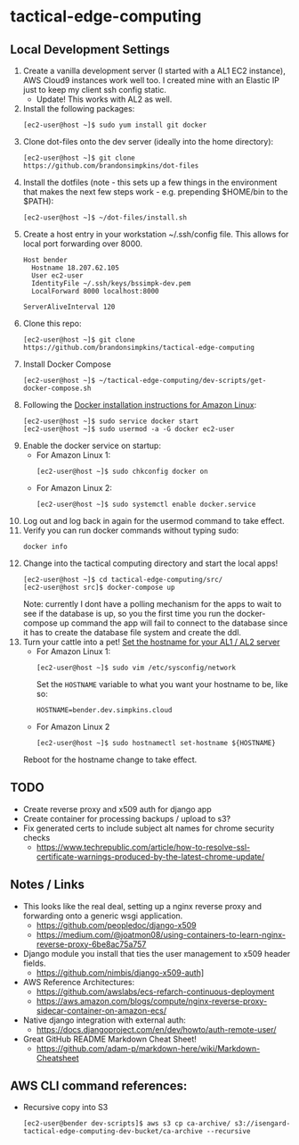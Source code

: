 # tactical-edge-computing

## Local Development Settings

01. Create a vanilla development server (I started with a AL1 EC2 instance), AWS
    Cloud9 instances work well too. I created mine with an Elastic IP just to
    keep my client ssh config static.
    - Update! This works with AL2 as well.
02. Install the following packages:
    ```
    [ec2-user@host ~]$ sudo yum install git docker
    ```
03. Clone dot-files onto the dev server (ideally into the home directory):
    ```
    [ec2-user@host ~]$ git clone https://github.com/brandonsimpkins/dot-files
    ```
04. Install the dotfiles (note - this sets up a few things in the environment
    that makes the next few steps work - e.g. prepending $HOME/bin to the
    $PATH):
    ```
    [ec2-user@host ~]$ ~/dot-files/install.sh
    ```
05. Create a host entry in your workstation ~/.ssh/config file. This allows for
    local port forwarding over 8000.
    ```
    Host bender
      Hostname 18.207.62.105
      User ec2-user
      IdentityFile ~/.ssh/keys/bssimpk-dev.pem
      LocalForward 8000 localhost:8000

    ServerAliveInterval 120
    ```
06. Clone this repo:
    ```
    [ec2-user@host ~]$ git clone https://github.com/brandonsimpkins/tactical-edge-computing
    ```
07. Install Docker Compose
    ```
    [ec2-user@host ~]$ ~/tactical-edge-computing/dev-scripts/get-docker-compose.sh
    ```
08. Following the [Docker installation instructions for Amazon Linux](https://docs.aws.amazon.com/AmazonECS/latest/developerguide/docker-basics.html):
    ```
    [ec2-user@host ~]$ sudo service docker start
    [ec2-user@host ~]$ sudo usermod -a -G docker ec2-user
    ```
09. Enable the docker service on startup:
    - For Amazon Linux 1:
      ```
      [ec2-user@host ~]$ sudo chkconfig docker on
      ```
    - For Amazon Linux 2:
      ```
      [ec2-user@host ~]$ sudo systemctl enable docker.service
      ```
10. Log out and log back in again for the usermod command to take effect.
11. Verify you can run docker commands without typing sudo:
    ```
    docker info
    ```
12. Change into the tactical computing directory and start the local apps!
    ```
    [ec2-user@host ~]$ cd tactical-edge-computing/src/
    [ec2-user@host src]$ docker-compose up
    ```
    Note: currently I dont have a polling mechanism for the apps to wait to see
    if the database is up, so you the first time you run the docker-compose up
    command the app will fail to connect to the database since it has to create
    the database file system and create the ddl.
13. Turn your cattle into a pet! [Set the hostname for your AL1 / AL2  server](https://docs.aws.amazon.com/AWSEC2/latest/UserGuide/set-hostname.html)
    - For Amazon Linux 1:
      ```
      [ec2-user@host ~]$ sudo vim /etc/sysconfig/network
      ```
      Set the `HOSTNAME` variable to what you want your hostname to be, like so:
      ```
      HOSTNAME=bender.dev.simpkins.cloud
      ```
    - For Amazon Linux 2
      ```
      [ec2-user@host ~]$ sudo hostnamectl set-hostname ${HOSTNAME}
      ```
    Reboot for the hostname change to take effect.

## TODO
- Create reverse proxy and x509 auth for django app
- Create container for processing backups / upload to s3?
- Fix generated certs to include subject alt names for chrome security checks
  - https://www.techrepublic.com/article/how-to-resolve-ssl-certificate-warnings-produced-by-the-latest-chrome-update/

## Notes / Links
- This looks like the real deal, setting up a nginx reverse proxy and
  forwarding onto a generic wsgi application.
  - https://github.com/peopledoc/django-x509
  - https://medium.com/@joatmon08/using-containers-to-learn-nginx-reverse-proxy-6be8ac75a757
- Django module you install that ties the user management to x509 header
  fields.
  - https://github.com/nimbis/django-x509-auth]
- AWS Reference Architectures:
  - https://github.com/awslabs/ecs-refarch-continuous-deployment
  - https://aws.amazon.com/blogs/compute/nginx-reverse-proxy-sidecar-container-on-amazon-ecs/
- Native django integration with external auth:
  - https://docs.djangoproject.com/en/dev/howto/auth-remote-user/
- Great GitHub README Markdown Cheat Sheet!
  - https://github.com/adam-p/markdown-here/wiki/Markdown-Cheatsheet

## AWS CLI command references:
- Recursive copy into S3
  ```
  [ec2-user@bender dev-scripts]$ aws s3 cp ca-archive/ s3://isengard-tactical-edge-computing-dev-bucket/ca-archive --recursive
  ```

